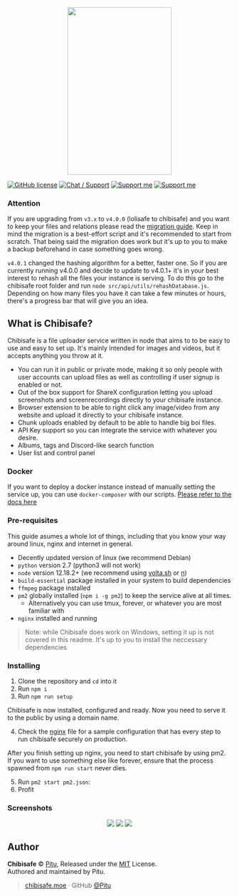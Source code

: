 <p align="center">
  <img width="234" height="376" src="https://lolisafe.moe/xjoghu.png">
</p>

[![GitHub license](https://img.shields.io/badge/license-MIT-blue.svg?style=flat-square)](https://raw.githubusercontent.com/kanadeko/Kuro/master/LICENSE)
[![Chat / Support](https://img.shields.io/badge/Chat%20%2F%20Support-discord-7289DA.svg?style=flat-square)](https://discord.gg/5g6vgwn)
[![Support me](https://img.shields.io/endpoint.svg?url=https%3A%2F%2Fshieldsio-patreon.vercel.app%2Fapi%3Fusername%3Dpitu%26type%3Dpledges&style=flat-square)](https://www.patreon.com/pitu)
[![Support me](https://img.shields.io/badge/Support-Buy%20me%20a%20coffee-yellow.svg?style=flat-square)](https://www.buymeacoffee.com/kana)

### Attention
If you are upgrading from `v3.x` to `v4.0.0` (lolisafe to chibisafe) and you want to keep your files and relations please read the [migration guide](docs/migrating.md). Keep in mind the migration is a best-effort script and it's recommended to start from scratch. That being said the migration does work but it's up to you to make a backup beforehand in case something goes wrong.

`v4.0.1` changed the hashing algorithm for a better, faster one. So if you are currently running v4.0.0 and decide to update to v4.0.1+ it's in your best interest to rehash all the files your instance is serving. To do this go to the chibisafe root folder and run `node src/api/utils/rehashDatabase.js`. Depending on how many files you have it can take a few minutes or hours, there's a progress bar that will give you an idea.

## What is Chibisafe?
Chibisafe is a file uploader service written in node that aims to to be easy to use and easy to set up. It's mainly intended for images and videos, but it accepts anything you throw at it.
- You can run it in public or private mode, making it so only people with user accounts can upload files as well as controlling if user signup is enabled or not.
- Out of the box support for ShareX configuration letting you upload screenshots and screenrecordings directly to your chibisafe instance.
- Browser extension to be able to right click any image/video from any website and upload it directly to your chibisafe instance.
- Chunk uploads enabled by default to be able to handle big boi files.
- API Key support so you can integrate the service with whatever you desire.
- Albums, tags and Discord-like search function
- User list and control panel

### Docker
If you want to deploy a docker instance instead of manually setting the service up, you can use `docker-composer` with our scripts. [Please refer to the docs here](docs/docker.md)

### Pre-requisites
This guide asumes a whole lot of things, including that you know your way around linux, nginx and internet in general.

- Decently updated version of linux (we recommend Debian)
- `python` version 2.7 (python3 will not work)
- `node` version 12.18.2+ (we recommend using [volta.sh](https://volta.sh/) or [n](https://github.com/tj/n))
- `build-essential` package installed in your system to build dependencies
- `ffmpeg` package installed
- `pm2` globally installed (`npm i -g pm2`) to keep the service alive at all times.
	- Alternatively you can use tmux, forever, or whatever you are most familiar with
- `nginx` installed and running

> Note: while Chibisafe does work on Windows, setting it up is not covered in this readme. It's up to you to install the neccessary dependencies 

### Installing

1. Clone the repository and `cd` into it
2. Run `npm i`
3. Run `npm run setup`

Chibisafe is now installed, configured and ready. Now you need to serve it to the public by using a domain name.

4. Check the [nginx](docs/nginx.md) file for a sample configuration that has every step to run chibisafe securely on production.

After you finish setting up nginx, you need to start chibisafe by using pm2. If you want to use something else like forever, ensure that the process spawned from `npm run start` never dies.

5. Run `pm2 start pm2.json`:
6. Profit

### Screenshots
<p align="center">
  <img src="https://lolisafe.moe/73up1d.png">
  <img src="https://lolisafe.moe/q0uctp.png">
  <img src="https://lolisafe.moe/8fi2x6.png">
</p>

## Author

**Chibisafe** © [Pitu](https://github.com/Pitu), Released under the [MIT](https://github.com/WeebDev/chibisafe/blob/master/LICENSE) License.<br>
Authored and maintained by Pitu.

> [chibisafe.moe](https://chibisafe.moe) · GitHub [@Pitu](https://github.com/Pitu)
